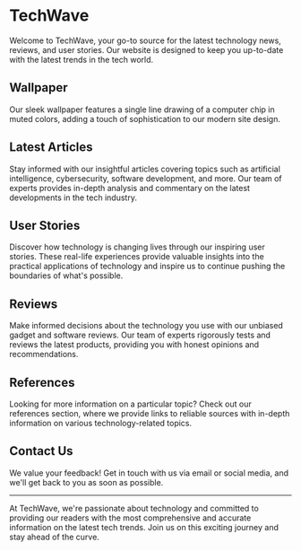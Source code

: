 <!--font:Open Sans-->

# TechWave

Welcome to TechWave, your go-to source for the latest technology news, reviews, and user stories. Our website is designed to keep you up-to-date with the latest trends in the tech world.

## Wallpaper

Our sleek wallpaper features a single line drawing of a computer chip in muted colors, adding a touch of sophistication to our modern site design.

## Latest Articles

Stay informed with our insightful articles covering topics such as artificial intelligence, cybersecurity, software development, and more. Our team of experts provides in-depth analysis and commentary on the latest developments in the tech industry.

## User Stories

Discover how technology is changing lives through our inspiring user stories. These real-life experiences provide valuable insights into the practical applications of technology and inspire us to continue pushing the boundaries of what's possible.

## Reviews

Make informed decisions about the technology you use with our unbiased gadget and software reviews. Our team of experts rigorously tests and reviews the latest products, providing you with honest opinions and recommendations.

## References

Looking for more information on a particular topic? Check out our references section, where we provide links to reliable sources with in-depth information on various technology-related topics.

## Contact Us

We value your feedback! Get in touch with us via email or social media, and we'll get back to you as soon as possible.

---

At TechWave, we're passionate about technology and committed to providing our readers with the most comprehensive and accurate information on the latest tech trends. Join us on this exciting journey and stay ahead of the curve.

<!--

Write me content for website with wallpaper which alt text is:

"A wallpaper with a single line drawing of a computer chip, in a muted color palette such as grey or blue."

The name/title of the page should not be 1:1 copy of the alt text but rather a real content of the website which is using this wallpaper.

- Use markdown format 
- Start with heading
- Heading should be short and concise
- The content should look like a real website 
- The website should not be about the wallpaper, wallpaper is just a related background
- Heading should be contain work "wallpaper" or "background"
- Include real sections like references, contact, user stories, etc. use things relevant to the page purpose.
- Feel free to use structure like headings, bullets, numbering, blockquotes, paragraphs, horizontal lines, etc.
- You can use formatting like bold or _italic_
- You can include UTF-8 emojis
- Links should be only #hash anchors (and you can refer to the document itself)
- Do not include images


---


# TechWave - Your Ultimate Destination for Latest Technology News and Reviews

Welcome to TechWave, your one-stop destination for the latest technology news and reviews. Our website is designed to keep you updated with the latest trends in the tech world. Whether you are a tech enthusiast or a professional, we have got you covered.

## Wallpaper

Our website features a unique wallpaper with a single line drawing of a computer chip in a muted color palette such as grey or blue. The wallpaper adds a touch of sophistication to our website, giving it a modern and sleek look.

## Latest Articles

Stay up-to-date with the latest technology news by reading our informative articles. Our team of experts covers a wide range of topics including artificial intelligence, cybersecurity, software development, and much more.

## User Stories

We believe that the best way to understand technology is through real-life experiences. That's why we feature user stories from people who have used technology to solve problems and improve their lives. These stories provide valuable insights into the practical applications of technology.

## Reviews

Our team of experts tests and reviews the latest gadgets and software, providing you with unbiased opinions and recommendations. From smartphones to laptops, we cover it all.

## References

Looking for more information on a particular topic? Check out our references section. We provide links to reliable sources where you can find in-depth information on various technology-related topics.

## Contact Us

Do you have any questions or suggestions? We would love to hear from you. Get in touch with us via email or social media, and we will get back to you as soon as possible.

---

At TechWave, we are committed to providing our readers with the most comprehensive and accurate information on the latest technology trends. Join us on this exciting journey and stay ahead of the curve.


---


Heading is too long, rewrite whole content.


---


# TechWave - Your Source for the Latest in Technology

Welcome to TechWave, your source for the latest technology news, reviews, and user stories. Our website is designed to keep you up-to-date with the latest trends in the tech world.

## Wallpaper

Our website features a sleek wallpaper with a single line drawing of a computer chip in a muted color palette. The wallpaper adds a touch of sophistication to our site, giving it a modern look that complements our focus on technology.

## Latest Articles

Stay informed with our informative articles covering a wide range of topics, including artificial intelligence, cybersecurity, software development, and much more. Our team of experts provides insightful analysis and commentary on the latest developments in the tech industry.

## User Stories

We believe that technology has the power to change lives, and our user stories highlight how people are using technology to solve problems and improve their lives. These stories provide valuable insights into the practical applications of technology and inspire us to continue pushing the boundaries of what's possible.

## Reviews

Our team of experts rigorously tests and reviews the latest gadgets and software, providing you with unbiased opinions and recommendations. From smartphones to laptops, we cover it all, so you can make informed decisions about the technology you use.

## References

Looking for more information on a particular topic? Check out our references section, where we provide links to reliable sources where you can find in-depth information on various technology-related topics.

## Contact Us

Do you have any questions or suggestions? We would love to hear from you. Get in touch with us via email or social media, and we will get back to you as soon as possible.

---

At TechWave, we are passionate about technology and committed to providing our readers with the most comprehensive and accurate information on the latest technology trends. Join us on this exciting journey and stay ahead of the curve.


---


Heading is too long, rewrite whole content.


---


# TechWave - Your Source for the Latest in Tech

Welcome to TechWave, your source for the latest technology news, reviews, and user stories. Our website is designed to keep you up-to-date with the latest trends in the tech world.

## Wallpaper

Our sleek wallpaper features a single line drawing of a computer chip in muted colors, adding a touch of sophistication to our site's modern look.

## Latest Articles

Stay informed with our informative articles covering topics like artificial intelligence, cybersecurity, software development, and more. Our team of experts provides insightful analysis and commentary on the latest developments in the tech industry.

## User Stories

Discover how technology is changing lives through our inspiring user stories. These real-life experiences provide valuable insights into the practical applications of technology and inspire us to continue pushing the boundaries of what's possible.

## Reviews

Make informed decisions about the technology you use with our unbiased gadget and software reviews. Our team of experts rigorously tests and reviews the latest products, providing you with honest opinions and recommendations.

## References

Looking for more information on a particular topic? Check out our references section, where we provide links to reliable sources with in-depth information on various technology-related topics.

## Contact Us

Do you have any questions or suggestions? We value your feedback! Get in touch with us via email or social media, and we'll get back to you as soon as possible.

---

At TechWave, we're passionate about technology and committed to providing our readers with the most comprehensive and accurate information on the latest tech trends. Join us on this exciting journey and stay ahead of the curve.


---


Heading is too long, rewrite whole content.


---


# TechWave - Your Source for the Latest in Technology News and Reviews

Welcome to TechWave, your go-to source for the latest technology news, reviews, and user stories. Our website is designed to keep you up-to-date with the latest trends in the tech world.

## Wallpaper

Our sleek wallpaper features a single line drawing of a computer chip in muted colors, adding a touch of sophistication to our modern site design.

## Latest Articles

Stay informed with our insightful articles covering topics such as artificial intelligence, cybersecurity, software development, and more. Our team of experts provides in-depth analysis and commentary on the latest developments in the tech industry.

## User Stories

Discover how technology is changing lives through our inspiring user stories. These real-life experiences provide valuable insights into the practical applications of technology and inspire us to continue pushing the boundaries of what's possible.

## Reviews

Make informed decisions about the technology you use with our unbiased gadget and software reviews. Our team of experts rigorously tests and reviews the latest products, providing you with honest opinions and recommendations.

## References

Looking for more information on a particular topic? Check out our references section, where we provide links to reliable sources with in-depth information on various technology-related topics.

## Contact Us

We value your feedback! Get in touch with us via email or social media, and we'll get back to you as soon as possible.

---

At TechWave, we're passionate about technology and committed to providing our readers with the most comprehensive and accurate information on the latest tech trends. Join us on this exciting journey and stay ahead of the curve.


---


Write me a Google font which is best fitting for the website.

Pick from the list:
- Playfair Display
- Futura
- Poppins
- Orbitron
- Barlow Condensed
- Raleway
- Montserrat
- Lobster
- Exo 2
- Alegreya
- Lato
- Roboto
- Great Vibes
- Dancing Script
- IBM Plex Sans
- Inter
- Open Sans


Write just the font name nothing else.


---


Open Sans

-->
